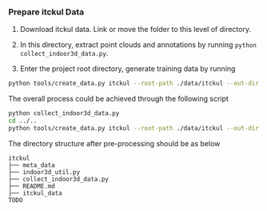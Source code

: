 ### Prepare itckul Data

1. Download itckul data. Link or move the folder to this level of directory.

2. In this directory, extract point clouds and annotations by running `python collect_indoor3d_data.py`.

3. Enter the project root directory, generate training data by running

```bash
python tools/create_data.py itckul --root-path ./data/itckul --out-dir ./data/itckul --extra-tag itckul
```

The overall process could be achieved through the following script

```bash
python collect_indoor3d_data.py
cd ../..
python tools/create_data.py itckul --root-path ./data/itckul --out-dir ./data/itckul --extra-tag itckul
```

The directory structure after pre-processing should be as below

```
itckul
├── meta_data
├── indoor3d_util.py
├── collect_indoor3d_data.py
├── README.md
├── itckul_data
TODO

```
